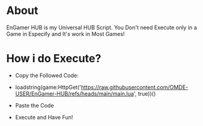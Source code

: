 # About

EnGamer HUB is my Universal HUB Script. You Don't need Execute only in a Game in Especify and It's work in Most Games!

# How i do Execute?
* Copy the Followed Code:
* loadstring(game:HttpGet('https://raw.githubusercontent.com/OMDE-USER/EnGamer-HUB/refs/heads/main/main.lua', true))()

* Paste the Code 
* Execute and Have Fun!
